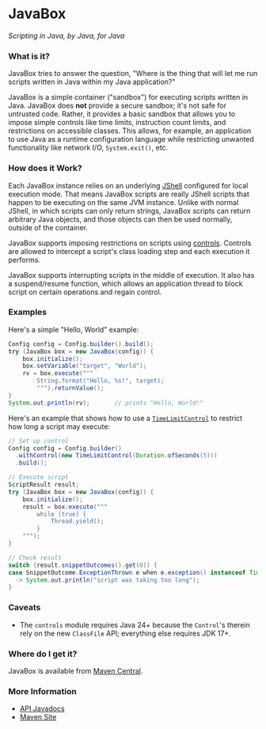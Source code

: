 # JavaBox
_Scripting in Java, by Java, for Java_

### What is it?

JavaBox tries to answer the question, "Where is the thing that will let me run scripts written in Java within my Java application?"

JavaBox is a simple container ("sandbox") for executing scripts written in Java. JavaBox does **not** provide a secure sandbox; it's not safe for untrusted code. Rather, it provides a basic sandbox that allows you to impose simple controls like time limits, instruction count limits, and restrictions on accessible classes. This allows, for example, an application to use Java as a runtime configuration language while restricting unwanted functionality like network I/O, `System.exit()`, etc.

### How does it Work?

Each JavaBox instance relies on an underlying [JShell](https://docs.oracle.com/en/java/javase/23/jshell/introduction-jshell.html) configured for local execution mode. That means JavaBox scripts are really JShell scripts that happen to be executing on the same JVM instance. Unlike with normal JShell, in which scripts can only return strings, JavaBox scripts can return arbitrary Java objects, and those objects can then be used normally, outside of the container.

JavaBox supports imposing restrictions on scripts using [controls](https://archiecobbs.github.io/javabox/site/apidocs/org/dellroad/javabox/Control.html). Controls are allowed to intercept a script's class loading step and each execution it performs.

JavaBox supports interrupting scripts in the middle of execution. It also has a suspend/resume function, which allows an application thread to block script on certain operations and regain control.

### Examples

Here's a simple "Hello, World" example:
```java
Config config = Config.builder().build();
try (JavaBox box = new JavaBox(config)) {
    box.initialize();
    box.setVariable("target", "World");
    rv = box.execute("""
        String.format("Hello, %s!", target);
        """).returnValue();
}
System.out.println(rv);       // prints "Hello, World!"
```

Here's an example that shows how to use a [`TimeLimitControl`](https://archiecobbs.github.io/javabox/site/apidocs/org/dellroad/javabox/control/TimeLimitControl.html) to restrict how long a script may execute:
```java
// Set up control
Config config = Config.builder()
  .withControl(new TimeLimitControl(Duration.ofSeconds(5)))
  .build();

// Execute script
ScriptResult result;
try (JavaBox box = new JavaBox(config)) {
    box.initialize();
    result = box.execute("""
        while (true) {
            Thread.yield();
        }
    """);
}

// Check result
switch (result.snippetOutcomes().get(0)) {
case SnippetOutcome.ExceptionThrown e when e.exception() instanceof TimeLimitExceededException
  -> System.out.println("script was taking too long");
}
```

### Caveats

* The `controls` module requires Java 24+ because the `Control`'s therein rely on the new `ClassFile` API; everything else requires JDK 17+.

### Where do I get it?

JavaBox is available from [Maven Central](https://central.sonatype.com/search?q=g%3Aorg.dellroad+javabox).

### More Information

  * [API Javadocs](https://archiecobbs.github.io/javabox/site/apidocs/org/dellroad/javabox/JavaBox.html)
  * [Maven Site](https://archiecobbs.github.io/javabox/site/)
